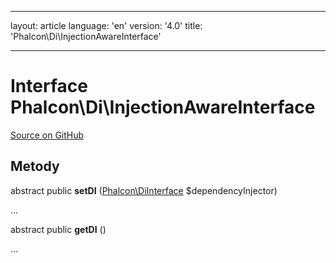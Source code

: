 * * *

layout: article language: 'en' version: '4.0' title: 'Phalcon\Di\InjectionAwareInterface'

* * *

# Interface **Phalcon\Di\InjectionAwareInterface**

<a href="https://github.com/phalcon/cphalcon/tree/v4.0.0/phalcon/di/injectionawareinterface.zep" class="btn btn-default btn-sm">Source on GitHub</a>

## Metody

abstract public **setDI** ([Phalcon\DiInterface](Phalcon_DiInterface) $dependencyInjector)

...

abstract public **getDI** ()

...